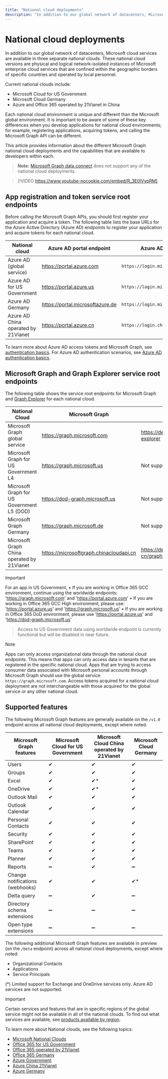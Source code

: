 ```yaml
---
title: "National cloud deployments"
description: "In addition to our global network of datacenters, Microsoft cloud services are available in three separate national clouds."
---
```


# National cloud deployments

In addition to our global network of datacenters, Microsoft cloud services are available in three separate national clouds. These national cloud versions are physical and logical network-isolated instances of Microsoft enterprise cloud services that are confined within the geographic borders of specific countries and operated by local personnel.

Current national clouds include:

- Microsoft Cloud for US Government
- Microsoft Cloud Germany
- Azure and Office 365 operated by 21Vianet in China

Each national cloud environment is unique and different than the Microsoft global environment. It is important to be aware of some of these key differences when you develop applications for national cloud environments; for example, registering applications, acquiring tokens, and calling the Microsoft Graph API can be different.

This article provides information about the different Microsoft Graph national cloud deployments and the capabilities that are available to developers within each.

>**Note:** [Microsoft Graph data connect](https://docs.microsoft.com/graph/data-connect-concept-overview?view=graph-rest-1.0) does not support any of the national cloud deployments. 

> [!VIDEO https://www.youtube-nocookie.com/embed/R_3E0IVypRM]

## App registration and token service root endpoints

Before calling the Microsoft Graph APIs, you should first register your application and acquire a token. The following table lists the base URLs for the Azure Active Directory (Azure AD) endpoints to register your application and acquire tokens for each national cloud.

| National cloud | Azure AD portal endpoint| Azure AD endpoint|
|---------------------------|----------------|----------------|
|Azure AD (global service)|https://portal.azure.com |`https://login.microsoftonline.com`|
|Azure AD for US Government |https://portal.azure.us|`https://login.microsoftonline.us`|
|Azure AD Germany |https://portal.microsoftazure.de|`https://login.microsoftonline.de`|
|Azure AD China operated by 21Vianet |https://portal.azure.cn|`https://login.chinacloudapi.cn`|

To learn more about Azure AD access tokens and Microsoft Graph, see [authentication basics](./auth/auth-concepts.md). For Azure AD authentication scenarios, see [Azure AD authentication basics](https://docs.microsoft.com/azure/active-directory/develop/authentication-scenarios).


## Microsoft Graph and Graph Explorer service root endpoints

The following table shows the service root endpoints for Microsoft Graph and [Graph Explorer](https://developer.microsoft.com/graph/graph-explorer) for each national cloud.

| National Cloud | Microsoft Graph | Graph Explorer |
|---------------------------|----------------|----------------|
| Microsoft Graph global service | https://graph.microsoft.com | https://developer.microsoft.com/graph/graph-explorer |
| Microsoft Graph for US Government L4 | https://graph.microsoft.us | Not supported. |
| Microsoft Graph for US Government L5 (DOD) | https://dod-graph.microsoft.us | Not supported. |
| Microsoft Graph Germany | https://graph.microsoft.de | Not supported. |
| Microsoft Graph China operated by 21Vianet | https://microsoftgraph.chinacloudapi.cn | https://developer.microsoft.com/zh-cn/graph/graph-explorer-china |

> [!IMPORTANT]
For an app in US Government,
•	If you are working in Office 365 GCC environment, continue using the worldwide endpoints: 'https://graph.microsoft.com' and 'https://portal.azure.com'
•	If you are working in Office 365 GCC High environment, please use: 'https://portal.azure.us' and 'https://graph.microsoft.us'
•	If you are working in Office 365 DoD environment, please use 'https://portal.azure.us' and 'https://dod-graph.microsoft.us'

> Access to US Government data using worldwide endpoint is currently functional but will be disabled in near future.

> [!NOTE]
> Apps can only access organizational data through the national cloud endpoints. This means that apps can only access data in tenants that are registered in the specific national cloud. Apps that are trying to access consumer data associated with Microsoft personal accounts through Microsoft Graph should use the global service `https://graph.microsoft.com`. Access tokens acquired for a national cloud deployment are not interchangeable with those acquired for the global service or any other national cloud.

## Supported features

The following Microsoft Graph features are generally available on the `/v1.0` endpoint across all national cloud deployments, except where noted.

| Microsoft Graph features | Microsoft Cloud for US Government | Microsoft Cloud China operated by 21Vianet | Microsoft Cloud Germany |
|---------------------------|----------------|----------------|----------------|
| Users | ✔ | ✔ | ✔ |
| Groups | ✔ | ✔ | ✔ |
| Excel | ✔| ✔* | ✔ |
| OneDrive | ✔ | ✔* | ✔ |
| Outlook Mail | ✔ | ✔ | ✔ |
| Outlook Calendar | ✔ | ✔ | ✔ |
| Personal Contacts | ✔ | ✔ | ✔ |
| Security | ✔ | ✔ | ✔ |
| SharePoint| ✔ | ✔ | ✔ |
| Teams | ✔ | ✔ | ✔ |
| Planner|✔ |✔ |✔ |
| Reports  |➖| ✔ |➖|
| Change notifications (webhooks)  | ✔ |✔ |✔* |
| Delta query | ➖ | ✔ | ➖ |
| Directory schema extensions |➖|➖|➖|
| Open type extensions|➖|➖|➖|
  
The following additional Microsoft Graph features are available in preview (on the `/beta` endpoint) across all national cloud deployments, except where noted:

* Organizational Contacts
* Applications
* Service Principals

(*) Limited support for Exchange and OneDrive services only. Azure AD services are not supported. 

> [!IMPORTANT]
> Certain services and features that are in specific regions of the global service might not be available in all of the national clouds. To find out what services are available, see [products available by region](https://azure.microsoft.com/global-infrastructure/services/?products=all&regions=usgov-non-regional,us-dod-central,us-dod-east,usgov-arizona,usgov-iowa,usgov-texas,usgov-virginia,china-non-regional,china-east,china-east-2,china-north,china-north-2,germany-non-regional,germany-central,germany-northeast).


To learn more about National clouds, see the following topics:
- [Microsoft National Clouds](https://www.microsoft.com/TrustCenter/CloudServices/NationalCloud)
- [Office 365 for US Government](https://docs.microsoft.com/office365/servicedescriptions/office-365-platform-service-description/office-365-us-government/office-365-us-government)
- [Office 365 operated by 21Vianet](https://docs.microsoft.com/office365/servicedescriptions/office-365-platform-service-description/office-365-operated-by-21vianet)
- [Office 365 Germany](https://docs.microsoft.com/office365/servicedescriptions/office-365-platform-service-description/office-365-germany)
- [Azure Government](https://azure.microsoft.com/global-infrastructure/government/)
- [Azure China 21Vianet](https://docs.microsoft.com/azure/china/)
- [Azure Germany](https://docs.microsoft.com/azure/germany/)
